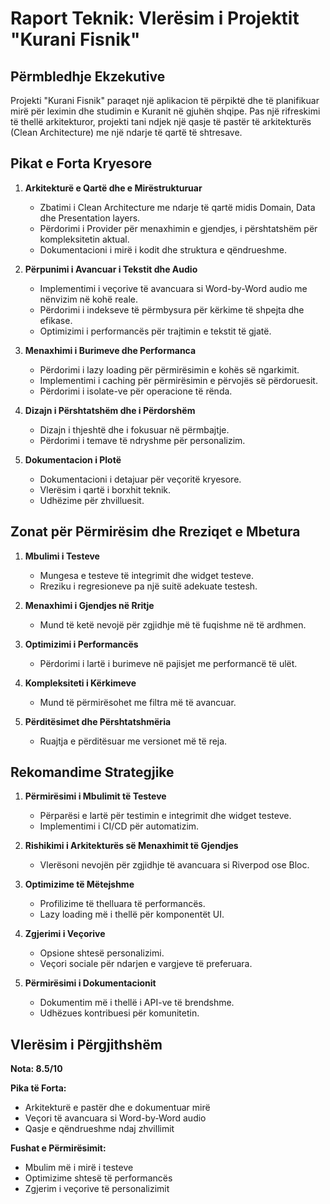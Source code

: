 # Raport Teknik: Vlerësim i Projektit "Kurani Fisnik"

## Përmbledhje Ekzekutive

Projekti "Kurani Fisnik" paraqet një aplikacion të përpiktë dhe të planifikuar mirë për leximin dhe studimin e Kuranit në gjuhën shqipe. Pas një rifreskimi të thellë arkitekturor, projekti tani ndjek një qasje të pastër të arkitekturës (Clean Architecture) me një ndarje të qartë të shtresave.

## Pikat e Forta Kryesore

1. **Arkitekturë e Qartë dhe e Mirëstrukturuar**
   - Zbatimi i Clean Architecture me ndarje të qartë midis Domain, Data dhe Presentation layers.
   - Përdorimi i Provider për menaxhimin e gjendjes, i përshtatshëm për kompleksitetin aktual.
   - Dokumentacioni i mirë i kodit dhe struktura e qëndrueshme.

2. **Përpunimi i Avancuar i Tekstit dhe Audio**
   - Implementimi i veçorive të avancuara si Word-by-Word audio me nënvizim në kohë reale.
   - Përdorimi i indekseve të përmbysura për kërkime të shpejta dhe efikase.
   - Optimizimi i performancës për trajtimin e tekstit të gjatë.

3. **Menaxhimi i Burimeve dhe Performanca**
   - Përdorimi i lazy loading për përmirësimin e kohës së ngarkimit.
   - Implementimi i caching për përmirësimin e përvojës së përdoruesit.
   - Përdorimi i isolate-ve për operacione të rënda.

4. **Dizajn i Përshtatshëm dhe i Përdorshëm**
   - Dizajn i thjeshtë dhe i fokusuar në përmbajtje.
   - Përdorimi i temave të ndryshme për personalizim.

5. **Dokumentacion i Plotë**
   - Dokumentacioni i detajuar për veçoritë kryesore.
   - Vlerësim i qartë i borxhit teknik.
   - Udhëzime për zhvilluesit.

## Zonat për Përmirësim dhe Rreziqet e Mbetura

1. **Mbulimi i Testeve**
   - Mungesa e testeve të integrimit dhe widget testeve.
   - Rreziku i regresioneve pa një suitë adekuate testesh.

2. **Menaxhimi i Gjendjes në Rritje**
   - Mund të ketë nevojë për zgjidhje më të fuqishme në të ardhmen.

3. **Optimizimi i Performancës**
   - Përdorimi i lartë i burimeve në pajisjet me performancë të ulët.

4. **Kompleksiteti i Kërkimeve**
   - Mund të përmirësohet me filtra më të avancuar.

5. **Përditësimet dhe Përshtatshmëria**
   - Ruajtja e përditësuar me versionet më të reja.

## Rekomandime Strategjike

1. **Përmirësimi i Mbulimit të Testeve**
   - Përparësi e lartë për testimin e integrimit dhe widget testeve.
   - Implementimi i CI/CD për automatizim.

2. **Rishikimi i Arkitekturës së Menaxhimit të Gjendjes**
   - Vlerësoni nevojën për zgjidhje të avancuara si Riverpod ose Bloc.

3. **Optimizime të Mëtejshme**
   - Profilizime të thelluara të performancës.
   - Lazy loading më i thellë për komponentët UI.

4. **Zgjerimi i Veçorive**
   - Opsione shtesë personalizimi.
   - Veçori sociale për ndarjen e vargjeve të preferuara.

5. **Përmirësimi i Dokumentacionit**
   - Dokumentim më i thellë i API-ve të brendshme.
   - Udhëzues kontribuesi për komunitetin.

## Vlerësim i Përgjithshëm

**Nota: 8.5/10**

**Pika të Forta:**
- Arkitekturë e pastër dhe e dokumentuar mirë
- Veçori të avancuara si Word-by-Word audio
- Qasje e qëndrueshme ndaj zhvillimit

**Fushat e Përmirësimit:**
- Mbulim më i mirë i testeve
- Optimizime shtesë të performancës
- Zgjerim i veçorive të personalizimit

